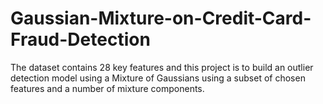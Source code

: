 # Gaussian-Mixture-on-Credit-Card-Fraud-Detection
The dataset contains 28 key features and this project is to build an outlier detection model using 
a Mixture of Gaussians using a subset of chosen features and a number of mixture components.
